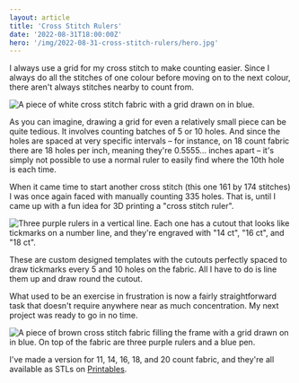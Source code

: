 ```yaml
---
layout: article
title: 'Cross Stitch Rulers'
date: '2022-08-31T18:00:00Z'
hero: '/img/2022-08-31-cross-stitch-rulers/hero.jpg'
---
```


I always use a grid for my cross stitch to make counting easier. Since I always
do all the stitches of one colour before moving on to the next colour, there
aren't always stitches nearby to count from.

![A piece of white cross stitch fabric with a grid drawn on in blue.](/img/2022-08-31-cross-stitch-rulers/grid.jpg)

As you can imagine, drawing a grid for even a relatively small piece can be
quite tedious. It involves counting batches of 5 or 10 holes. And since the
holes are spaced at very specific intervals – for instance, on 18 count fabric
there are 18 holes per inch, meaning they're 0.5555... inches apart – it's
simply not possible to use a normal ruler to easily find where the 10th hole is
each time.

When it came time to start another cross stitch (this one 161 by 174 stitches) I
was once again faced with manually counting 335 holes. That is, until I came up
with a fun idea for 3D printing a "cross stitch ruler".

![Three purple rulers in a vertical line. Each one has a cutout that looks like tickmarks on a number line, and they're engraved with "14 ct", "16 ct", and "18 ct".](/img/2022-08-31-cross-stitch-rulers/rulers.jpg)

These are custom designed templates with the cutouts perfectly spaced to draw
tickmarks every 5 and 10 holes on the fabric. All I have to do is line them up
and draw round the cutout.

What used to be an exercise in frustration is now a fairly straightforward task
that doesn't require anywhere near as much concentration. My next project was
ready to go in no time.

![A piece of brown cross stitch fabric filling the frame with a grid drawn on in blue. On top of the fabric are three purple rulers and a blue pen.](/img/2022-08-31-cross-stitch-rulers/rulers-on-fabric.jpg)

I've made a version for 11, 14, 16, 18, and 20 count fabric, and they're all
available as STLs on
[Printables](https://www.printables.com/model/268767-cross-stitch-grid-rulers).
